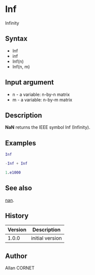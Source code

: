 # Inf

Infinity

## Syntax

- Inf
- inf
- Inf(n)
- Inf(n, m)

## Input argument

- n - a variable: n-by-n matrix
- m - a variable: n-by-m matrix

## Description

  <p><b>NaN</b> returns the IEEE symbol Inf (Infinity).</p>

## Examples

```matlab
Inf
```

```matlab
-Inf + Inf
```

```matlab
1.e1000
```

## See also

[nan](NaN.md).

## History

| Version | Description     |
| ------- | --------------- |
| 1.0.0   | initial version |

## Author

Allan CORNET
